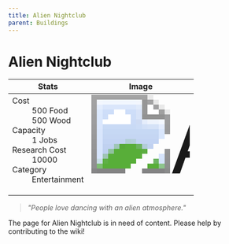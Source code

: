 ```yaml
---
title: Alien Nightclub
parent: Buildings
---
```

# Alien Nightclub

[//]: # (Pre-generated content)
<table><thead><tr><th>Stats</th><th>Image</th></tr></thead><tbody><tr><td><dl><dt>Cost</dt><dd>500 Food<br>500 Wood</dd><dt>Capacity</dt><dd>1 Jobs</dd><dt>Research Cost</dt><dd>10000</dd><dt>Category</dt><dd>Entertainment</dd></dl></td><td><style>.building-image {width: 200px;height: 200px;overflow: hidden;position: relative;}.building-image img {image-rendering: pixelated;object-fit: none;transform: scale(10);transform-origin: left top;position: absolute;left: 0;top: 0;}</style><div class="building-image"><img style="object-position: -378px -146px;" src="https://tfe2-wiki.github.io/assets/sprites.png" alt="Alien Nightclub Back"><img style="object-position: -356px -146px;" src="https://tfe2-wiki.github.io/assets/sprites.png" alt="Alien Nightclub"></div></td></tr></tbody></table><blockquote><i>"People love dancing with an alien atmosphere."</i></blockquote>

The page for Alien Nightclub is in need of content. Please help by contributing to the wiki!
